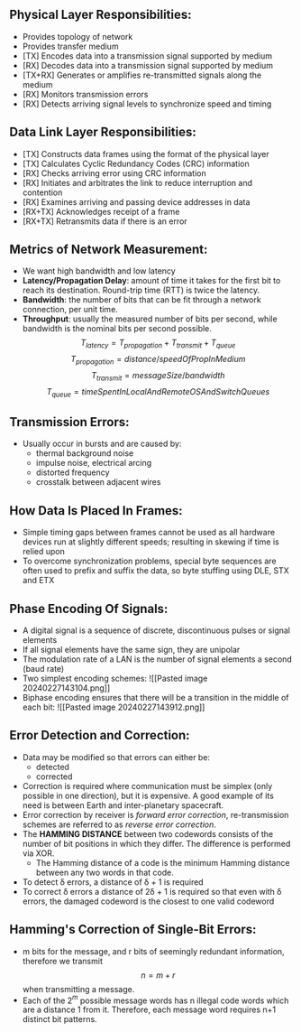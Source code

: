 ## Physical Layer Responsibilities:
- Provides topology of network
- Provides transfer medium
- [TX] Encodes data into a transmission signal supported by medium
- [RX] Decodes data into a transmission signal supported by medium
- [TX+RX] Generates or amplifies re-transmitted signals along the medium
- [RX] Monitors transmission errors
- [RX] Detects arriving signal levels to synchronize speed and timing

## Data Link Layer Responsibilities:
- [TX] Constructs data frames using the format of the physical layer
- [TX] Calculates Cyclic Redundancy Codes (CRC) information
- [RX] Checks arriving error using CRC information 
- [RX] Initiates and arbitrates the link to reduce interruption and contention
- [RX] Examines arriving and passing device addresses in data
- [RX+TX] Acknowledges receipt of a frame
- [RX+TX] Retransmits data if there is an error

## Metrics of Network Measurement:
- We want high bandwidth and low latency
- **Latency/Propagation Delay**: amount of time it takes for the first bit to reach its destination. Round-trip time (RTT) is twice the latency. 
- **Bandwidth**: the number of bits that can be fit through a network connection, per unit time.
- **Throughput**: usually the measured number of bits per second, while bandwidth is the nominal bits per second possible. 
$$
T_{latency} = T_{propagation} + T_{transmit} + T_{queue}
$$
$$
T_{propagation} = distance/speedOfPropInMedium
$$
$$
T_{transmit} = messageSize/bandwidth
$$
$$
T_{queue} = timeSpentInLocalAndRemoteOSAndSwitchQueues
$$

## Transmission Errors:
- Usually occur in bursts and are caused by:
	- thermal background noise
	- impulse noise, electrical arcing
	- distorted frequency
	- crosstalk between adjacent wires

## How Data Is Placed In Frames:
- Simple timing gaps between frames cannot be used as all hardware devices run at slightly different speeds; resulting in skewing if time is relied upon
- To overcome synchronization problems, special byte sequences are often used to prefix and suffix the data, so byte stuffing using DLE, STX and ETX

## Phase Encoding Of Signals:
- A digital signal is a sequence of discrete, discontinuous pulses or signal elements
- If all signal elements have the same sign, they are unipolar
- The modulation rate of a LAN is the number of signal elements a second (baud rate)
- Two simplest encoding schemes:
![[Pasted image 20240227143104.png]]
- Biphase encoding ensures that there will be a transition in the middle of each bit:
![[Pasted image 20240227143912.png]]

## Error Detection and Correction:
- Data may be modified so that errors can either be:
	- detected
	- corrected
- Correction is required where communication must be simplex (only possible in one direction), but it is expensive. A good example of its need is between Earth and inter-planetary spacecraft. 
- Error correction by receiver is *forward error correction*, re-transmission schemes are referred to as *reverse error correction*.
- The **HAMMING DISTANCE** between two codewords consists of the number of bit positions in which they differ. The difference is performed via XOR.
	- The Hamming distance of a code is the minimum Hamming distance between any two words in that code. 
- To detect δ errors, a distance of δ + 1 is required
- To correct δ errors a distance of 2δ + 1 is required so that even with δ errors, the damaged codeword is the closest to one valid codeword

## Hamming's Correction of Single-Bit Errors:
- m bits for the message, and r bits of seemingly redundant information, therefore we transmit $$ n=m+r $$ when transmitting a message.
- Each of the 2$^m$ possible message words has n illegal code words which are a distance 1 from it. Therefore, each message word requires n+1 distinct bit patterns. 